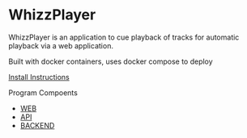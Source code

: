 # WhizzPlayer

WhizzPlayer is an application to cue playback of tracks for automatic playback via a web application.

Built with docker containers, uses docker compose to deploy

[Install Instructions](Install.md)

Program Compoents
- [WEB](web)
- [API](api)
- [BACKEND](back)